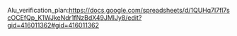 Alu_verification_plan:https://docs.google.com/spreadsheets/d/1QUHq7l7fl7scOCEfQp_K1WJkeNdr1fNzBdX49JMlJy8/edit?gid=416011362#gid=416011362 
